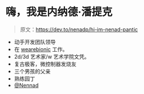 # 嗨，我是内纳德·潘提克

> 原文：<https://dev.to/nenadp/hi-im-nenad-pantic>

*   动手开发团队领导
*   在 [wearebionic](http://www.wearebionic.com) 工作。
*   2d/3d 艺术家/w 艺术学院文凭。
*   复古极客，微控制器发烧友
*   三个男孩的父亲
*   熟练园丁
*   [@Nennad](https://twitter.com/Nennad)